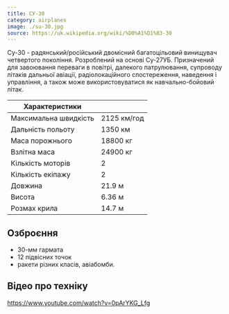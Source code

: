 ```yaml
---
title: СУ-30
category: airplanes
image: ./su-30.jpg
source: https://uk.wikipedia.org/wiki/%D0%A1%D1%83-30
---
```


Су-30 - радянський/російський двомісний багатоцільовий винищувач четвертого покоління. Розроблений на основі Су-27УБ. Призначений для завоювання переваги в повітрі, далекого патрулювання, супроводу літаків дальньої авіації, радіолокаційного спостереження, наведення і управління, а також може використовуватися як навчально-бойовий літак.

| Характеристики        |             |
| --------------------- | ----------- |
| Максимальна швидкість | 2125 км/год |
| Дальність польоту     | 1350 км     |
| Маса порожнього       | 18800 кг    |
| Взлітна маса          | 24900 кг    |
| Кількість моторів     | 2           |
| Кількість екіпажу     | 2           |
| Довжина               | 21.9 м      |
| Висота                | 6.36 м      |
| Розмах крила          | 14.7 м      |

## Озброєння

-   30-мм гармата
-   12 підвісних точок
-   ракети різних класів, авіабомби.

## Відео про техніку

https://www.youtube.com/watch?v=0pArYKG_Lfg
